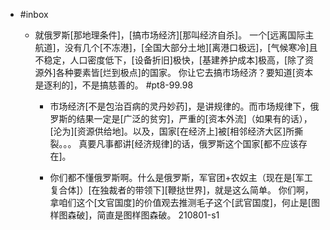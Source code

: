 - #inbox
    - 就俄罗斯[那地理条件]，[搞市场经济][那叫经济自杀]。
一个[远离国际主航道]，没有几个[不冻港]，[全国大部分土地][离港口极远]，[气候寒冷]且不稳定，人口密度低下，[设备折旧]极快，[基建养护成本]极高，[除了资源外]各种要素皆[烂到极点]的国家。
你让它去搞市场经济？要知道[资本是逐利的]，不是搞慈善的。 #pt8-99.98


        - 市场经济[不是包治百病的灵丹妙药]，是讲规律的。而市场规律下，俄罗斯的结果一定是[广泛的贫穷]，严重的[资本外流]（如果有的话），[沦为][资源供给地]。以及，国家[在经济上]被[相邻经济大区]所撕裂。。。
真要凡事都讲[经济规律]的话，俄罗斯这个国家[都不应该存在]。


        - 你们都不懂俄罗斯啊。什么是俄罗斯，军官团+农奴主（现在是[军工复合体]）[在独裁者的带领下][鞭挞世界]，就是这么简单。
你们啊，拿咱们这个[文官国度]的价值观去推测毛子这个[武官国度]，何止是[图样图森破]，简直是图样图森破。
210801-s1
